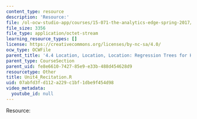 ```yaml
---
content_type: resource
description: 'Resource:'
file: /ol-ocw-studio-app/courses/15-071-the-analytics-edge-spring-2017/07abfd3fd112a229c1bf1dbe9f454d98_Unit4_Recitation.R
file_size: 3356
file_type: application/octet-stream
learning_resource_types: []
license: https://creativecommons.org/licenses/by-nc-sa/4.0/
ocw_type: OCWFile
parent_title: '4.4 Location, Location, Location: Regression Trees for Housing Data  (Recitation)'
parent_type: CourseSection
parent_uid: fe8e6610-7427-85e9-e33b-488d454628d9
resourcetype: Other
title: Unit4_Recitation.R
uid: 07abfd3f-d112-a229-c1bf-1dbe9f454d98
video_metadata:
  youtube_id: null
---
```

Resource: